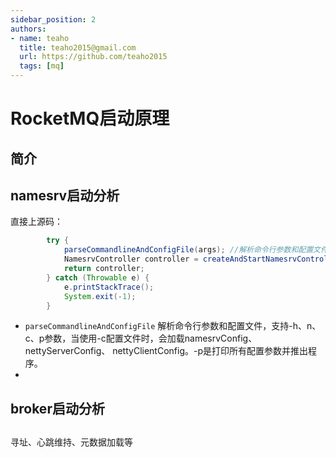 ```yaml
---
sidebar_position: 2
authors:
- name: teaho
  title: teaho2015@gmail.com
  url: https://github.com/teaho2015
  tags: [mq]
---
```


# RocketMQ启动原理

## 简介


## namesrv启动分析

直接上源码：

```` Java title="NamesrvStartup.java"
        try {
            parseCommandlineAndConfigFile(args); //解析命令行参数和配置文件
            NamesrvController controller = createAndStartNamesrvController();
            return controller;
        } catch (Throwable e) {
            e.printStackTrace();
            System.exit(-1);
        }
````
* `parseCommandlineAndConfigFile` 解析命令行参数和配置文件，支持-h、n、c、p参数，当使用-c配置文件时，会加载namesrvConfig、nettyServerConfig、
  nettyClientConfig。-p是打印所有配置参数并推出程序。
* 



## broker启动分析




## 


寻址、心跳维持、元数据加载等
